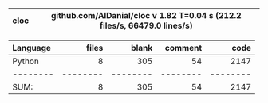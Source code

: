 cloc|github.com/AlDanial/cloc v 1.82  T=0.04 s (212.2 files/s, 66479.0 lines/s)
--- | ---

Language|files|blank|comment|code
:-------|-------:|-------:|-------:|-------:
Python|8|305|54|2147
--------|--------|--------|--------|--------
SUM:|8|305|54|2147
